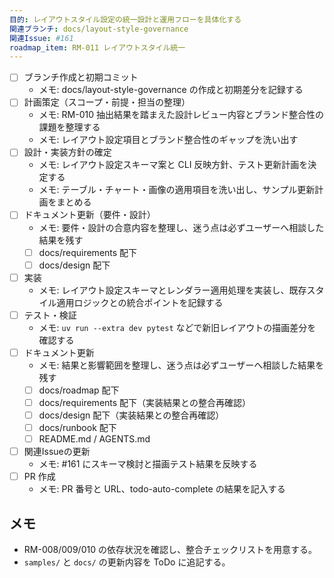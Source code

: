 ```yaml
---
目的: レイアウトスタイル設定の統一設計と運用フローを具体化する
関連ブランチ: docs/layout-style-governance
関連Issue: #161
roadmap_item: RM-011 レイアウトスタイル統一
---
```


- [ ] ブランチ作成と初期コミット
  - メモ: docs/layout-style-governance の作成と初期差分を記録する
- [ ] 計画策定（スコープ・前提・担当の整理）
  - メモ: RM-010 抽出結果を踏まえた設計レビュー内容とブランド整合性の課題を整理する
  - メモ: レイアウト設定項目とブランド整合性のギャップを洗い出す
- [ ] 設計・実装方針の確定
  - メモ: レイアウト設定スキーマ案と CLI 反映方針、テスト更新計画を決定する
  - メモ: テーブル・チャート・画像の適用項目を洗い出し、サンプル更新計画をまとめる
- [ ] ドキュメント更新（要件・設計）
  - メモ: 要件・設計の合意内容を整理し、迷う点は必ずユーザーへ相談した結果を残す
  - [ ] docs/requirements 配下
  - [ ] docs/design 配下
- [ ] 実装
  - メモ: レイアウト設定スキーマとレンダラー適用処理を実装し、既存スタイル適用ロジックとの統合ポイントを記録する
- [ ] テスト・検証
  - メモ: `uv run --extra dev pytest` などで新旧レイアウトの描画差分を確認する
- [ ] ドキュメント更新
  - メモ: 結果と影響範囲を整理し、迷う点は必ずユーザーへ相談した結果を残す
  - [ ] docs/roadmap 配下
  - [ ] docs/requirements 配下（実装結果との整合再確認）
  - [ ] docs/design 配下（実装結果との整合再確認）
  - [ ] docs/runbook 配下
  - [ ] README.md / AGENTS.md
- [ ] 関連Issueの更新
  - メモ: #161 にスキーマ検討と描画テスト結果を反映する
- [ ] PR 作成
  - メモ: PR 番号と URL、todo-auto-complete の結果を記入する

## メモ
- RM-008/009/010 の依存状況を確認し、整合チェックリストを用意する。
- `samples/` と `docs/` の更新内容を ToDo に追記する。

